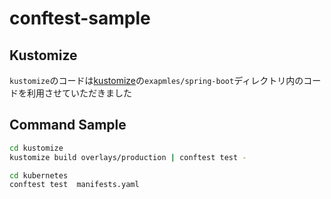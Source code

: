 # conftest-sample

## Kustomize

`kustomize`のコードは[kustomize](https://github.com/kubernetes-sigs/kustomize)の`exapmles/spring-boot`ディレクトリ内のコードを利用させていただきました  

## Command Sample

```sh
cd kustomize
kustomize build overlays/production | conftest test -

cd kubernetes
conftest test  manifests.yaml
```
